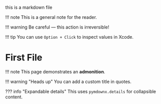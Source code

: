 this is a markdown file

!!! note
    This is a general note for the reader.

!!! warning
    Be careful — this action is irreversible!

!!! tip
    You can use `Option + Click` to inspect values in Xcode.

# First File

!!! note
    This page demonstrates an **admonition**.

!!! warning "Heads up"
    You can add a custom title in quotes.

??? info "Expandable details"
    This uses `pymdownx.details` for collapsible content.

